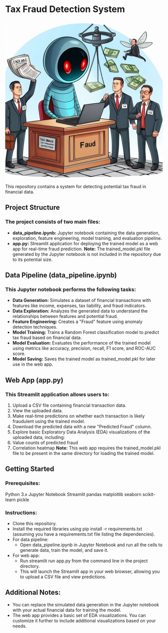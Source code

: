 # **Tax Fraud Detection System**
![alt text](https://github.com/Ahmedsamy96/Taxpayer-Fraud-Detection/blob/main/fraud.jpeg)

<p>This repository contains a system for detecting potential tax fraud in financial data.</p>

## Project Structure
### The project consists of two main files:

- **data_pipeline.ipynb:** Jupyter notebook containing the data generation, exploration, feature engineering, model training, and evaluation pipeline.
- **app.py:** Streamlit application for deploying the trained model as a web app for real-time fraud prediction.
**Note:** The trained_model.pkl file generated by the Jupyter notebook is not included in the repository due to its potential size.

## Data Pipeline (data_pipeline.ipynb)
### This Jupyter notebook performs the following tasks:

- **Data Generation:**
Simulates a dataset of financial transactions with features like income, expenses, tax liability, and fraud indicators.
- **Data Exploration:**
Analyzes the generated data to understand the relationships between features and potential fraud.
- **Feature Engineering:**
Creates a "Fraud" feature using anomaly detection techniques.
- **Model Training:**
Trains a Random Forest classification model to predict tax fraud based on financial data.
- **Model Evaluation:**
Evaluates the performance of the trained model using metrics like accuracy, precision, recall, F1 score, and ROC-AUC score.
- **Model Saving:**
Saves the trained model as trained_model.pkl for later use in the web app.

## Web App (app.py)
### This Streamlit application allows users to:

1. Upload a CSV file containing financial transaction data.
2. View the uploaded data.
3. Make real-time predictions on whether each transaction is likely fraudulent using the trained model.
4. Download the predicted data with a new "Predicted Fraud" column.
5. Explore basic Exploratory Data Analysis (EDA) visualizations of the uploaded data, including:
6. Value counts of predicted fraud
7. Correlation heatmap
**Note:** This web app requires the trained_model.pkl file to be present in the same directory for loading the trained model.

## Getting Started
### Prerequisites:

Python 3.x
Jupyter Notebook
Streamlit
pandas
matplotlib
seaborn
scikit-learn
pickle

### Instructions:
- Clone this repository.
- Install the required libraries using pip install -r requirements.txt (assuming you have a requirements.txt file listing the dependencies).
- For data pipeline:
  - Open data_pipeline.ipynb in Jupyter Notebook and run all the cells to generate data, train the model, and save it.
- For web app:
  - Run streamlit run app.py from the command line in the project directory.
  - This will launch the Streamlit app in your web browser, allowing you to upload a CSV file and view predictions.

## Additional Notes:
- You can replace the simulated data generation in the Jupyter notebook with your actual financial data for training the model.
- The web app provides a basic set of EDA visualizations. You can customize it further to include additional visualizations based on your needs.
